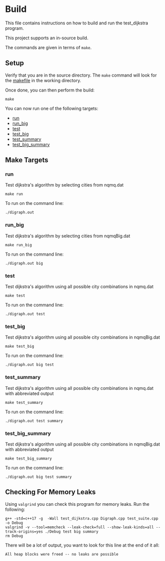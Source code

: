 # Build

This file contains instructions on how to build and run the test_dijkstra program.

This project supports an in-source build.

The commands are given in terms of `make`.

## Setup

Verify that you are in the source directory. The `make` command will look for the [makefile](makefile) in the working directory.

Once done, you can then perform the build:

```console
make
```

You can now run one of the following targets:
- [run](#run)
- [run_big](#run_big)
- [test](#test)
- [test_big](#test_big)
- [test_summary](#test_summary)
- [test_big_summary](#test_big_summary)

## Make Targets

### run

Test dijkstra's algorithm by selecting cities from nqmq.dat

```console
make run
```

To run on the command line:

```console
./digraph.out
```

### run_big

Test dijkstra's algorithm by selecting cities from nqmqBig.dat

```console
make run_big
```

To run on the command line:

```console
./digraph.out big
```

### test

Test dijkstra's algorithm using all possible city combinations in nqmq.dat

```console
make test
```

To run on the command line:

```console
./digraph.out test
```

### test_big

Test dijkstra's algorithm using all possible city combinations in nqmqBig.dat

```console
make test_big
```

To run on the command line:

```console
./digraph.out big test
```

### test_summary

Test dijkstra's algorithm using all possible city combinations in nqmq.dat with abbreviated output

```console
make test_summary
```

To run on the command line:

```console
./digraph.out test summary
```

### test_big_summary

Test dijkstra's algorithm using all possible city combinations in nqmqBig.dat with abbreviated output

```console
make test_big_summary
```

To run on the command line:

```console
./digraph.out big test summary
```

## Checking For Memory Leaks

Using `valgrind` you can check this program for memory leaks. Run the following:

```console
g++ -std=c++17 -g  -Wall test_dijkstra.cpp Digraph.cpp test_suite.cpp -o Debug
valgrind -v --tool=memcheck --leak-check=full --show-leak-kinds=all --track-origins=yes ./Debug test big summary
rm Debug
```

There will be a lot of output, you want to look for this line at the end of it all:

```console
All heap blocks were freed -- no leaks are possible
```
